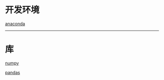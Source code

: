# 开发环境

[anaconda](https://www.anaconda.com/download/#macos)


---

# 库

[numpy](https://docs.scipy.org/doc/numpy/user/quickstart.html)

[pandas](http://pandas.pydata.org/pandas-docs/stable/)

